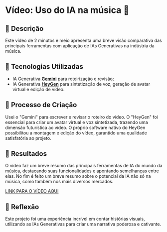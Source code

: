 # Vídeo: Uso do IA na música 🎥

## 📒 Descrição
Este vídeo de 2 minutos e meio apresenta uma breve visão comparativa das principais ferramentas com aplicação de IAs Generativas na indústria da música.

## 🤖 Tecnologias Utilizadas
- IA Generativa **[Gemini](https://gemini.google.com)** para roteirização e revisão;
- IA Generativa **[HeyGen](https://www.heygen.com)** para sintetização de voz, geração de avatar virtual e edição de vídeo.

## 🧐 Processo de Criação
Usei o "Gemini" para escrever e revisar o roteiro do vídeo. O "HeyGen" foi essencial para criar um avatar virtual e voz sintetizada, trazendo uma dimensão futurística ao vídeo. O próprio software nativo do HeyGen possibilitou a montagem e edição do vídeo, garantido uma qualidade satisfatória ao projeto.

## 🚀 Resultados
O vídeo faz um breve resumo das principais ferramentas de IA do mundo da música, destacando suas funcionalidades e apontando semelhanças entre elas. No fim é feito um breve resumo sobre o potencial da IA não só na música, como também nos mais diversos mercados.

[LINK PARA O VÍDEO AQUI](https://app.heygen.com/share/cd87c0a01703405cb6805d252c6bfe9a)

## 💭 Reflexão
Este projeto foi uma experiência incrível em contar histórias visuais, utilizando as IAs Generativas para criar uma narrativa poderosa e cativante.
